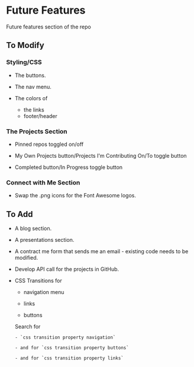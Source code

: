 # Future Features

Future features section of the repo

## To Modify

### Styling/CSS

- The buttons.

- The nav menu.

- The colors of
  - the links
  - footer/header

### The Projects Section

- Pinned repos toggled on/off

- My Own Projects button/Projects I'm Contributing On/To toggle button

- Completed button/In Progress toggle button

### Connect with Me Section

- Swap the .png icons for the Font Awesome logos.

## To Add

- A blog section.

- A presentations section.

- A contract me form that sends me an email - existing code needs to be modified.

- Develop API call for the projects in GitHub.

- CSS Transitions for

  - navigation menu

  - links

  - buttons

  Search for

      - `css transition property navigation`

      - and for `css transition property buttons`

      - and for `css transition property links`
